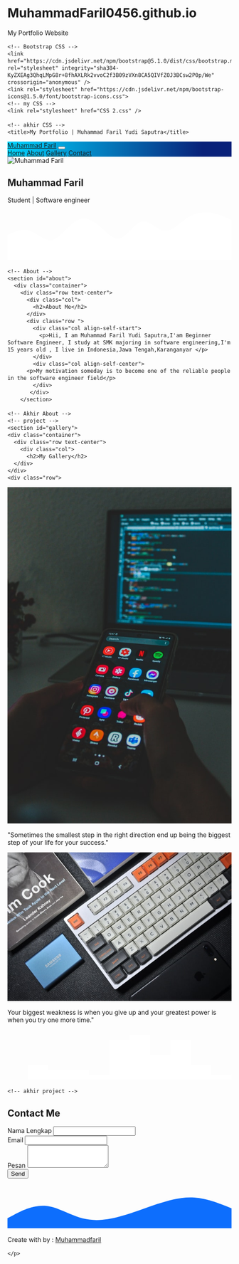 # MuhammadFaril0456.github.io
My Portfolio Website
<!DOCTYPE html>
<html lang="en">
  <head>
    <!-- Required meta tags -->
    <meta charset="utf-8" />
    <meta name="viewport" content="width=device-width, initial-scale=1" />

    <!-- Bootstrap CSS -->
    <link href="https://cdn.jsdelivr.net/npm/bootstrap@5.1.0/dist/css/bootstrap.min.css" rel="stylesheet" integrity="sha384-KyZXEAg3QhqLMpG8r+8fhAXLRk2vvoC2f3B09zVXn8CA5QIVfZOJ3BCsw2P0p/We" crossorigin="anonymous" />
    <link rel="stylesheet" href="https://cdn.jsdelivr.net/npm/bootstrap-icons@1.5.0/font/bootstrap-icons.css">
    <!-- my CSS -->
    <link rel="stylesheet" href="CSS 2.css" />

    <!-- akhir CSS -->
    <title>My Portfolio | Muhammad Faril Yudi Saputra</title>
  </head>
  <body id="home">
    <!-- Navbar -->
    <nav class="navbar navbar-expand-lg navbar-dark fixed-top" style="background-color: rgb(0, 36, 19); background: linear-gradient(90deg, rgba(0, 36, 19, 1) 0%, rgba(0, 212, 255, 1) 0%, rgba(9, 33, 121, 1) 87%)">
      <div class="container">
        <a class="navbar-brand" href="#">Muhammad Faril</a>
        <button class="navbar-toggler" type="button" data-bs-toggle="collapse" data-bs-target="#navbarNavAltMarkup" aria-controls="navbarNavAltMarkup" aria-expanded="false" aria-label="Toggle navigation">
          <span class="navbar-toggler-icon"></span>
        </button>
        <div class="collapse navbar-collapse" id="navbarNavAltMarkup">
          <div class="navbar-nav ms-auto">
            <a class="nav-link active" aria-current="page" href="#home">Home</a>
            <a class="nav-link" href="#about">About</a>
            <a class="nav-link" href="#gallery">Gallery</a>
            <a class="nav-link" href="#contact">Contact</a>
          </div>
        </div>
      </div>
    </nav>
    <!-- Akhir navbar -->
    <!-- jumbotron -->
    <section class="jumbotron text-center">
      <img src="foto coding 6.jpg" alt="Muhammad Faril" width="150" class="rounded-circle img-thumbnail" />
      <h1 class="display-4">Muhammad Faril</h1>
      <p class="lead">Student | Software engineer</p>
      <svg xmlns="http://www.w3.org/2000/svg" viewBox="0 0 1440 320">
        <path
          fill="#ffffff"
          fill-opacity="1"
          d="M0,160L24,149.3C48,139,96,117,144,133.3C192,149,240,203,288,192C336,181,384,107,432,74.7C480,43,528,53,576,90.7C624,128,672,192,720,181.3C768,171,816,85,864,74.7C912,64,960,128,1008,133.3C1056,139,1104,85,1152,53.3C1200,21,1248,11,1296,16C1344,21,1392,43,1416,53.3L1440,64L1440,320L1416,320C1392,320,1344,320,1296,320C1248,320,1200,320,1152,320C1104,320,1056,320,1008,320C960,320,912,320,864,320C816,320,768,320,720,320C672,320,624,320,576,320C528,320,480,320,432,320C384,320,336,320,288,320C240,320,192,320,144,320C96,320,48,320,24,320L0,320Z"
        ></path>
      </svg>
    </section>
    <!-- akhir jumbotron -->

    <!-- About -->
    <section id="about">
      <div class="container">
        <div class="row text-center">
          <div class="col">
            <h2>About Me</h2>
          </div>
          <div class="row ">
            <div class="col align-self-start">
              <p>Hii, I am Muhammad Faril Yudi Saputra,I'am Beginner Software Engineer, I study at SMK majoring in software engineering,I'm 15 years old , I live in Indonesia,Jawa Tengah,Karanganyar </p>
            </div>
            <div class="col align-self-center">
          <p>My motivation someday is to become one of the reliable people in the software engineer field</p>
            </div>
           </div>  
        </section>

    <!-- Akhir About -->
    <!-- project -->
    <section id="gallery">
    <div class="container">
      <div class="row text-center">
        <div class="col">
          <h2>My Gallery</h2>
      </div>
    </div>
    <div class="row">
</div>
   <div class="col-md-4 mb-3">
 <div class="card">
    </div>
      <img src="arpad-czapp-wS250FJl5Uw-unsplash.jpg" class="card-img-top" alt="Gallery">
      <div class="card-body">
        <p class="card-text">"Sometimes the smallest step in the right direction end up being the biggest step of your life for your success."</p>
      </div>
    </div>
   <div class="col-md-4 mb-3">
 <div class="card">
    </div>
      <img src="jay-zhang-mFtcZzLruCQ-unsplash.jpg" class="card-img-top" alt="Gallery">
      <div class="card-body">
        <p class="card-text">Your biggest weakness is when you give up and your greatest power is when you try one more time."</p>
      </div>
    </div>
    <svg xmlns="http://www.w3.org/2000/svg" viewBox="0 0 1440 320"><path fill="#ffffff" fill-opacity="10" d="M0,32L0,320L130.9,320L130.9,224L261.8,224L261.8,256L392.7,256L392.7,256L523.6,256L523.6,288L654.5,288L654.5,64L785.5,64L785.5,32L916.4,32L916.4,160L1047.3,160L1047.3,64L1178.2,64L1178.2,224L1309.1,224L1309.1,288L1440,288L1440,320L1309.1,320L1309.1,320L1178.2,320L1178.2,320L1047.3,320L1047.3,320L916.4,320L916.4,320L785.5,320L785.5,320L654.5,320L654.5,320L523.6,320L523.6,320L392.7,320L392.7,320L261.8,320L261.8,320L130.9,320L130.9,320L0,320L0,320Z"></path></svg>
  </section>
    
      
    <!-- akhir project -->
  <!--  contact -->
  <section id="contact">
    <div class="container">
      <div class="row text-center mb-3">
        <div class="col">
          <h2>Contact Me</h2>
        </div>
      </div>
      <div class="row justify-content-center">
        <div class="col-md-8">
          <form>
            <div class="mb-3">
              <label for="name" class="form-label"></label>Nama Lengkap
              <input type="text" class="form-control" id="name" aria-describedby="name">
            </div>
          <form>
            <div class="mb-3">
              <label for="email" class="form-label">Email </label>
              <input type="email" class="form-control" id="email" aria-describedby="Email">
            </div><div class="mb-3">
              <label for="pesan" class="form-label">Pesan</label>
              <textarea class="form-control" id="pesan" rows="3"></textarea>
              </div>
          <button type="submit" class="btn btn-primary">Send</button>
          </form>
        </div>
      </div>
    </div><svg xmlns="http://www.w3.org/2000/svg" viewBox="0 0 1440 320"><path fill="#0d6efd" fill-opacity="1" d="M0,256L40,234.7C80,213,160,171,240,176C320,181,400,235,480,256C560,277,640,267,720,245.3C800,224,880,192,960,165.3C1040,139,1120,117,1200,122.7C1280,128,1360,160,1400,176L1440,192L1440,320L1400,320C1360,320,1280,320,1200,320C1120,320,1040,320,960,320C880,320,800,320,720,320C640,320,560,320,480,320C400,320,320,320,240,320C160,320,80,320,40,320L0,320Z"></path></svg>
  </section>

  <!-- akhir contact -->
  <!-- footer -->
  <footer class="bg-primary text-white text-center pb-5">
    <p>Create with<i class="bi bi-heart-fill text-danger"></i>  by : <a href="https://www.instagram.com/muhammadfaril_45/" class="text-white fw-bold">Muhammadfaril</a>

    </p>
  </footer>
  <!-- akhir footer -->
    <script src="https://cdn.jsdelivr.net/npm/bootstrap@5.1.0/dist/js/bootstrap.bundle.min.js" integrity="sha384-U1DAWAznBHeqEIlVSCgzq+c9gqGAJn5c/t99JyeKa9xxaYpSvHU5awsuZVVFIhvj" crossorigin="anonymous"></script>
  </body>
</html>
